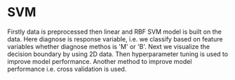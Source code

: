 # SVM
Firstly data is preprocessed then linear and RBF SVM model is built on the data.
Here diagnose is response variable, i.e. we classify based on feature variables whether diagnose methos is 'M' or 'B'.
Next we visualize the decision boundary by using 2D data. Then hyperparameter tuning is used to improve model performance.
Another method to improve model performance i.e. cross validation is used.

